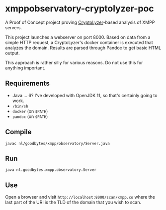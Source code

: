 # xmppobservatory-cryptolyzer-poc
A Proof of Concept project proving [CryptoLyzer](https://gitlab.com/coroner/cryptolyzer)-based analysis of XMPP servers.

This project launches a webserver on port 8000. Based on data from a simple HTTP request, a CryptoLyzer's docker container is executed that analyzes the domain. Results are parsed through Pandoc to get basic HTML output.
 
This approach is rather silly for various reasons. Do not use this for anything important.

## Requirements
- Java ... 6? I've developed with OpenJDK 11, so that's certainly going to work.
- `/bin/sh`
- `docker` (on `$PATH`)
- `pandoc` (on `$PATH`)

## Compile
```
javac nl/goodbytes/xmpp/observatory/Server.java
```

## Run
```
java nl.goodbytes.xmpp.observatory.Server
```

## Use
Open a browser and visit `http://localhost:8000/scan/xmpp.co` where the last part of the URI is the TLD of the domain that you wish to scan.
